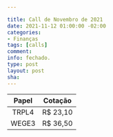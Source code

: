 ```yaml
---

title: Call de Novembro de 2021
date: 2021-11-12 01:00:00 -02:00
categories:
- Finanças
tags: [calls]
comment: 
info: fechado.
type: post
layout: post
sha: 
---
```


| **Papel** | **Cotação** |
|:---------:|:-----------:|
| TRPL4     | R$ 23,10     |
| WEGE3     | R$ 36,50     |